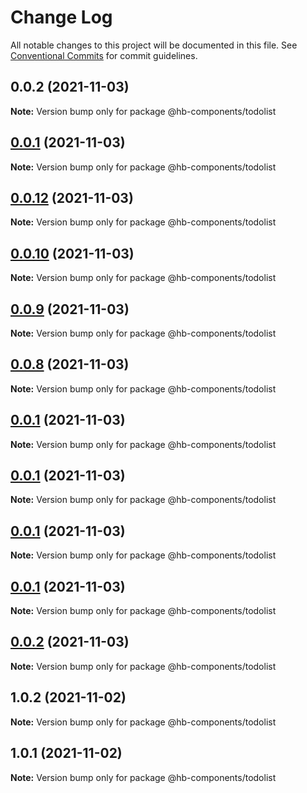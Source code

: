 # Change Log

All notable changes to this project will be documented in this file.
See [Conventional Commits](https://conventionalcommits.org) for commit guidelines.

## 0.0.2 (2021-11-03)

**Note:** Version bump only for package @hb-components/todolist





## [0.0.1](https://github.com/hyw521/lernaComponents/compare/@hb-components/todolist@0.0.8...@hb-components/todolist@0.0.1) (2021-11-03)

**Note:** Version bump only for package @hb-components/todolist





## [0.0.12](https://github.com/hyw521/lernaComponents/compare/@hb-components/todolist@0.0.10...@hb-components/todolist@0.0.12) (2021-11-03)

**Note:** Version bump only for package @hb-components/todolist





## [0.0.10](https://github.com/hyw521/lernaComponents/compare/@hb-components/todolist@0.0.9...@hb-components/todolist@0.0.10) (2021-11-03)

**Note:** Version bump only for package @hb-components/todolist





## [0.0.9](https://github.com/hyw521/lernaComponents/compare/@hb-components/todolist@0.0.8...@hb-components/todolist@0.0.9) (2021-11-03)

**Note:** Version bump only for package @hb-components/todolist





## [0.0.8](https://github.com/hyw521/lernaComponents/compare/@hb-components/todolist@0.0.1...@hb-components/todolist@0.0.8) (2021-11-03)

**Note:** Version bump only for package @hb-components/todolist





## [0.0.1](https://github.com/hyw521/lernaComponents/compare/@hb-components/todolist@0.0.1...@hb-components/todolist@0.0.1) (2021-11-03)

**Note:** Version bump only for package @hb-components/todolist





## [0.0.1](https://github.com/hyw521/lernaComponents/compare/@hb-components/todolist@0.0.1...@hb-components/todolist@0.0.1) (2021-11-03)

**Note:** Version bump only for package @hb-components/todolist





## [0.0.1](https://github.com/hyw521/lernaComponents/compare/@hb-components/todolist@0.0.1...@hb-components/todolist@0.0.1) (2021-11-03)

**Note:** Version bump only for package @hb-components/todolist





## [0.0.1](https://github.com/hyw521/lernaComponents/compare/@hb-components/todolist@0.0.2...@hb-components/todolist@0.0.1) (2021-11-03)

**Note:** Version bump only for package @hb-components/todolist





## [0.0.2](https://github.com/hyw521/lernaComponents/compare/@hb-components/todolist@1.0.2...@hb-components/todolist@0.0.2) (2021-11-03)

**Note:** Version bump only for package @hb-components/todolist





## 1.0.2 (2021-11-02)

**Note:** Version bump only for package @hb-components/todolist





## 1.0.1 (2021-11-02)

**Note:** Version bump only for package @hb-components/todolist
